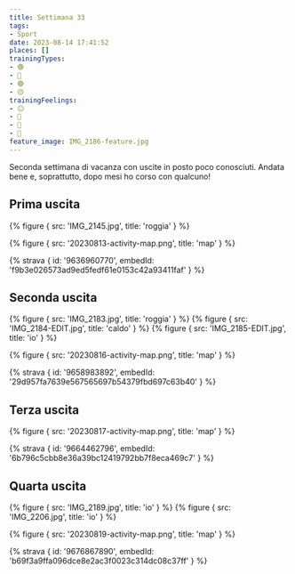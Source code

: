 ```yaml
---
title: Settimana 33
tags:
- Sport
date: 2023-08-14 17:41:52
places: []
trainingTypes:
- 🟢
- 🔴
- 🟢
- 🟡
trainingFeelings:
- 😐
- 🙂
- 🙂
- 🙁
feature_image: IMG_2186-feature.jpg
---
```


Seconda settimana di vacanza con uscite in posto poco conosciuti. Andata bene e, soprattutto, dopo mesi ho corso con qualcuno!
<!--more-->

## Prima uscita

{% figure { src: 'IMG_2145.jpg', title: 'roggia' } %}

{% figure { src: '20230813-activity-map.png', title: 'map' } %}

{% strava { id: '9636960770', embedId: 'f9b3e026573ad9ed5fedf61e0153c42a93411faf' } %}

## Seconda uscita

{% figure { src: 'IMG_2183.jpg', title: 'roggia' } %}
{% figure { src: 'IMG_2184-EDIT.jpg', title: 'caldo' } %}
{% figure { src: 'IMG_2185-EDIT.jpg', title: 'io' } %}

{% figure { src: '20230816-activity-map.png', title: 'map' } %}

{% strava { id: '9658983892', embedId: '29d957fa7639e567565697b54379fbd697c63b40' } %}

## Terza uscita

{% figure { src: '20230817-activity-map.png', title: 'map' } %}

{% strava { id: '9664462796', embedId: '6b796c5cbb8e36a39bc12419792bb7f8eca469c7' } %}

## Quarta uscita

{% figure { src: 'IMG_2189.jpg', title: 'io' } %}
{% figure { src: 'IMG_2206.jpg', title: 'io' } %}

{% figure { src: '20230819-activity-map.png', title: 'map' } %}

{% strava { id: '9676867890', embedId: 'b69f3a9ffa096dce8e2ac3f0023c314dc08c37ff' } %}